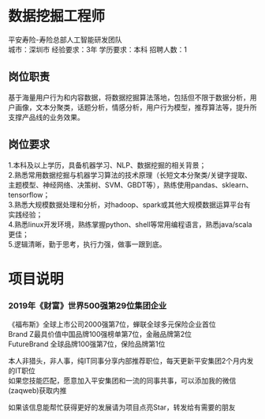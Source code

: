 # 数据挖掘工程师
平安寿险-寿险总部人工智能研发团队  
城市：深圳市 经验要求：3年 学历要求：本科  招聘人数：1

## 岗位职责
基于海量用户行为和内容数据，将数据挖掘算法落地，包括但不限于数据分析，用户画像，文本分聚类，话题分析，情感分析，用户行为模型，推荐算法等，提升所支撑产品线的业务效果。

## 岗位要求
1.本科及以上学历，具备机器学习、NLP、数据挖掘的相关背景；    
2.熟悉常用数据挖掘与机器学习算法的技术原理（长短文本分聚类/关键字提取、主题模型、神经网络、决策树、SVM、GBDT等），熟练使用pandas、sklearn、 tensorflow；    
3.熟悉大规模数据处理和分析，对hadoop、spark或其他大规模数据运算平台有实践经验；    
4.熟悉linux开发环境，熟练掌握python、shell等常用编程语言，熟悉java/scala 更佳；    
5.逻辑清晰，勤于思考，执行力强，做事一跟到底。

# 项目说明

### 2019年《财富》世界500强第29位集团企业
《福布斯》全球上市公司2000强第7位，蝉联全球多元保险企业首位  
Brand Z最具价值中国品牌100强榜单第7位，金融品牌第2位  
FutureBrand 全球品牌100强第7位，保险品牌第1位

本人非猎头，非人事，纯IT同事分享内部推荐职位，每天更新平安集团2个月内发的IT职位  
如果您技能匹配，愿意加入平安集团和一流的同事共事，可以添加我的微信(zaqweb)获取内推 

如果该信息能帮忙获得更好的发展请为项目点亮Star，转发给有需要的朋友




